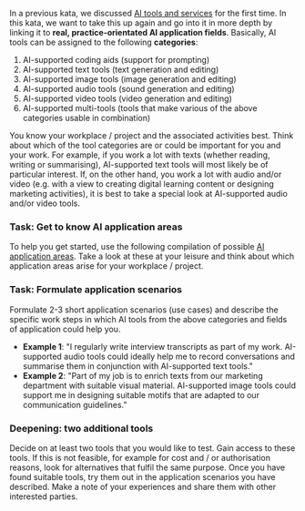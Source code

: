 In a previous kata, we discussed [AI tools and services](1-7-ai-tools-services.md) for the first time. In this kata, we want to take this up again and go into it in more depth by linking it to **real, practice-orientated AI application fields**. Basically, AI tools can be assigned to the following **categories**:

1. AI-supported coding aids (support for prompting)
2. AI-supported text tools (text generation and editing)
3. AI-supported image tools (image generation and editing)
4. AI-supported audio tools (sound generation and editing)
5. AI-supported video tools (video generation and editing)
6. AI-supported multi-tools (tools that make various of the above categories usable in combination)

You know your workplace / project and the associated activities best. Think about which of the tool categories are or could be important for you and your work. For example, if you work a lot with texts (whether reading, writing or summarising), AI-supported text tools will most likely be of particular interest. If, on the other hand, you work a lot with audio and/or video (e.g. with a view to creating digital learning content or designing marketing activities), it is best to take a special look at AI-supported audio and/or video tools.

### Task: Get to know AI application areas

To help you get started, use the following compilation of possible [AI application areas](1-5-ai-application-areas.md). Take a look at these at your leisure and think about which application areas arise for your workplace / project.

### Task: Formulate application scenarios

Formulate 2-3 short application scenarios (use cases) and describe the specific work steps in which AI tools from the above categories and fields of application could help you.

- **Example 1**: "I regularly write interview transcripts as part of my work. AI-supported audio tools could ideally help me to record conversations and summarise them in conjunction with AI-supported text tools."
- **Example 2**: "Part of my job is to enrich texts from our marketing department with suitable visual material. AI-supported image tools could support me in designing suitable motifs that are adapted to our communication guidelines."

### Deepening: two additional tools
Decide on at least two tools that you would like to test. Gain access to these tools. If this is not feasible, for example for cost and / or authorisation reasons, look for alternatives that fulfil the same purpose. Once you have found suitable tools, try them out in the application scenarios you have described. Make a note of your experiences and share them with other interested parties.
